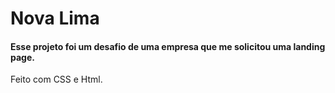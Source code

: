 # Nova Lima 

#### Esse projeto foi um desafio de uma empresa que me solicitou uma landing page.
Feito com CSS e Html.
